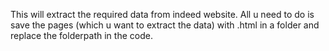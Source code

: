 This will extract the required data from indeed website.
All u need to do is save the pages (which u want to extract the data) with .html in a folder and replace the folderpath in the code.
